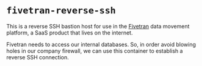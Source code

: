 # `fivetran-reverse-ssh`

This is a reverse SSH bastion host for use in the [Fivetran](https://www.fivetran.com/) data movement platform, a SaaS product that lives on the internet.

Fivetran needs to access our internal databases. So, in order avoid blowing holes in our company firewall, we can use this container to establish a reverse SSH connection.
